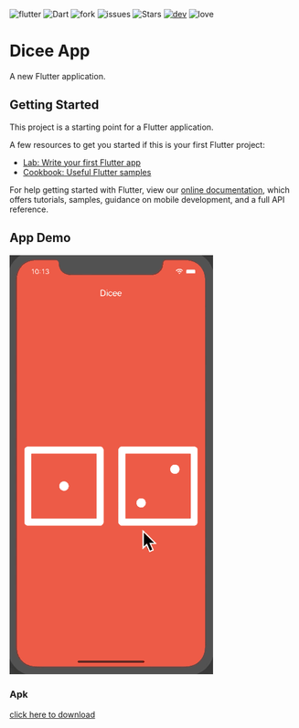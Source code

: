 ![flutter](https://img.shields.io/badge/Flutter-Framework-green?logo=flutter)
![Dart](https://img.shields.io/badge/Dart-Language-blue?logo=dart)
![fork](https://img.shields.io/github/forks/surrajj20/Rolling_Dicee) 
![issues](https://img.shields.io/github/issues/surrajj20/Rolling_Dicee)
![Stars](https://img.shields.io/github/stars/surrajj20/Rolling_Dicee)
[![dev](https://img.shields.io/badge/developed%20by%20-suraj%20sah-blue)](https://surrajj20.github.io/Portfolio-of-SURAJ-SAH/)
![love](https://img.shields.io/badge/open%20%20source-%E2%9D%A4-red)

# Dicee App

A new Flutter application.

## Getting Started

This project is a starting point for a Flutter application.

A few resources to get you started if this is your first Flutter project:

- [Lab: Write your first Flutter app](https://flutter.dev/docs/get-started/codelab)
- [Cookbook: Useful Flutter samples](https://flutter.dev/docs/cookbook)

For help getting started with Flutter, view our
[online documentation](https://flutter.dev/docs), which offers tutorials,
samples, guidance on mobile development, and a full API reference.

## App Demo
![App Demo](images/recording/dicee-demo.gif)


### Apk
[click here to download](https://drive.google.com/file/d/18U-su8jRmNPsidW15Dm5D9JQas1ADkSv/view?usp=sharing)
